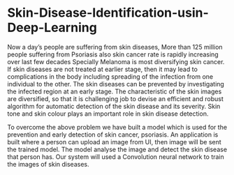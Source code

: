 # Skin-Disease-Identification-usin-Deep-Learning

Now a day’s people are suffering from skin diseases, More than 125 million people suffering from Psoriasis also skin cancer rate is rapidly increasing over last few decades Specially Melanoma is most diversifying skin cancer. If skin diseases are not treated at earlier stage, then it may lead to complications in the body including spreading of the infection from one individual to the other. The skin diseases can be prevented by investigating the infected region at an early stage. The characteristic of the skin images are diversified, so that it is challenging job to devise an efficient and robust algorithm for automatic detection of the skin disease and its severity. Skin tone and skin colour plays an important role in skin disease detection.

To overcome the above problem we have built a model which is used for the prevention and early detection of skin cancer, psoriasis. An application is built where a person can upload an image from UI, then image will be sent the trained model. The model analyse the image and detect the skin disease that person has. Our system will used a Convolution neural network to train the images of skin diseases.
